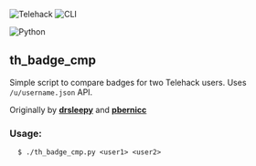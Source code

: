 ![Telehack](https://telehack.com/telehack.svg)
![CLI](https://telehack.com/cmd.svg)

![Python](https://img.shields.io/badge/python-3670A0?style=for-the-badge&logo=python&logoColor=ffdd54)

## th_badge_cmp

Simple script to compare badges for two Telehack users.  Uses `/u/username.json` API.

Originally by [**drsleepy**](https://telehack.com/u/drsleepy) and [**pbernicc**](https://telehack.com/u/pbernicc)

### Usage:
```
  $ ./th_badge_cmp.py <user1> <user2>
```
